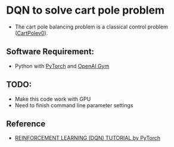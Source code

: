 # DQN to solve cart pole problem

* The cart pole balancing problem is a classical control problem
([CartPolev0](https://github.com/openai/gym/wiki/CartPole-v0)).

## Software Requirement:
* Python with [PyTorch](https://pytorch.org/) and [OpenAI Gym](https://gym.openai.com/)

## TODO:
* Make this code work with GPU
* Need to finish command line parameter settings 

## Reference
* [REINFORCEMENT LEARNING (DQN) TUTORIAL by PyTorch](https://pytorch.org/tutorials/intermediate/reinforcement_q_learning.html)
